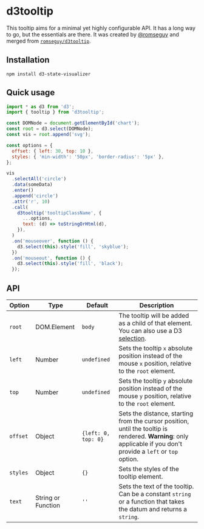 # d3tooltip

This tooltip aims for a minimal yet highly configurable API. It has a long way to go, but the essentials are there.
It was created by [@romseguy](https://github.com/romseguy) and merged from [`romseguy/d3tooltip`](https://github.com/romseguy/d3tooltip).

## Installation

`npm install d3-state-visualizer`

## Quick usage

```javascript
import * as d3 from 'd3';
import { tooltip } from 'd3tooltip';

const DOMNode = document.getElementById('chart');
const root = d3.select(DOMNode);
const vis = root.append('svg');

const options = {
  offset: { left: 30, top: 10 },
  styles: { 'min-width': '50px', 'border-radius': '5px' },
};

vis
  .selectAll('circle')
  .data(someData)
  .enter()
  .append('circle')
  .attr('r', 10)
  .call(
    d3tooltip('tooltipClassName', {
      ...options,
      text: (d) => toStringOrHtml(d),
    }),
  )
  .on('mouseover', function () {
    d3.select(this).style('fill', 'skyblue');
  })
  .on('mouseout', function () {
    d3.select(this).style('fill', 'black');
  });
```

## API

| Option   | Type               | Default             | Description                                                                                                                                                      |
| -------- | ------------------ | ------------------- | ---------------------------------------------------------------------------------------------------------------------------------------------------------------- |
| `root`   | DOM.Element        | `body`              | The tooltip will be added as a child of that element. You can also use a D3 [selection](https://github.com/mbostock/d3/wiki/Selections#d3_select).               |
| `left`   | Number             | `undefined`         | Sets the tooltip `x` absolute position instead of the mouse `x` position, relative to the `root` element.                                                        |
| `top`    | Number             | `undefined`         | Sets the tooltip `y` absolute position instead of the mouse `y` position, relative to the `root` element.                                                        |
| `offset` | Object             | `{left: 0, top: 0}` | Sets the distance, starting from the cursor position, until the tooltip is rendered. **Warning**: only applicable if you don't provide a `left` or `top` option. |
| `styles` | Object             | `{}`                | Sets the styles of the tooltip element.                                                                                                                          |
| `text`   | String or Function | `''`                | Sets the text of the tooltip. Can be a constant `string` or a function that takes the datum and returns a `string`.                                              |
